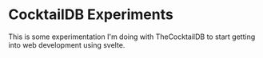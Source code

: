 # CocktailDB Experiments
This is some experimentation I'm doing with TheCocktailDB to start getting into web development using svelte.